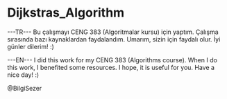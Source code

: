 # Dijkstras_Algorithm

---TR--- 
Bu çalışmayı CENG 383 (Algoritmalar kursu) için yaptım.
Çalışma sırasında bazı kaynaklardan faydalandım.
Umarım, sizin için faydalı olur.
İyi günler dilerim! :)

---EN--- 
I did this work for my CENG 383 (Algorithms course).
When I do this work, I benefited some resources.
I hope, it is useful for you.
Have a nice day! :)

@BilgiSezer
